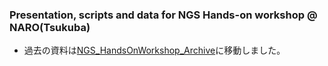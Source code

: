 
### Presentation, scripts and data for NGS Hands-on workshop @ NARO(Tsukuba)

* 過去の資料は[NGS_HandsOnWorkshop_Archive](https://github.com/YoshiKawahara/NGS_HandsOnWorkshop_Archive)に移動しました。
